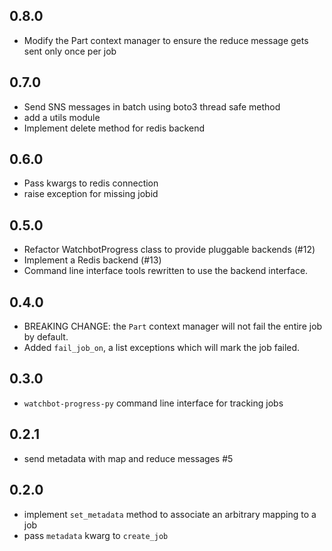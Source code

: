 0.8.0
-----
- Modify the Part context manager to ensure the reduce message gets sent only once per job

0.7.0
-----
- Send SNS messages in batch using boto3 thread safe method
- add a utils module
- Implement delete method for redis backend

0.6.0
-----
- Pass kwargs to redis connection
- raise exception for missing jobid

0.5.0
-----
- Refactor WatchbotProgress class to provide pluggable backends (#12)
- Implement a Redis backend (#13)
- Command line interface tools rewritten to use the backend interface.

0.4.0
-----
- BREAKING CHANGE: the `Part` context manager will not fail the entire job by default.
- Added `fail_job_on`, a list exceptions which will mark the job failed.

0.3.0
-----
- `watchbot-progress-py` command line interface for tracking jobs

0.2.1
-----
- send metadata with map and reduce messages #5

0.2.0
-----
- implement `set_metadata` method to associate an arbitrary mapping to a job
- pass `metadata` kwarg to `create_job`
